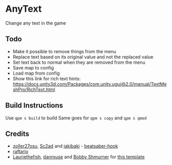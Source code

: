 # AnyText

Change any text in the game


## Todo

- Make it possible to remove things from the menu
- Replace text based on its original value and not the replaced value
- Set text back to normal when they are removed from the menu
- Save map to config
- Load map from config
- Show this link for rich text hints: https://docs.unity3d.com/Packages/com.unity.ugui@2.0/manual/TextMeshPro/RichText.html


## Build Instructions

Use `qpm s build` to build
Same goes for `qpm s copy` and `qpm s qmod`


## Credits

* [zoller27osu](https://github.com/zoller27osu), [Sc2ad](https://github.com/Sc2ad) and [jakibaki](https://github.com/jakibaki) - [beatsaber-hook](https://github.com/sc2ad/beatsaber-hook)
* [raftario](https://github.com/raftario)
* [Lauriethefish](https://github.com/Lauriethefish), [danrouse](https://github.com/danrouse) and [Bobby Shmurner](https://github.com/BobbyShmurner) for [this template](https://github.com/Lauriethefish/quest-mod-template)
